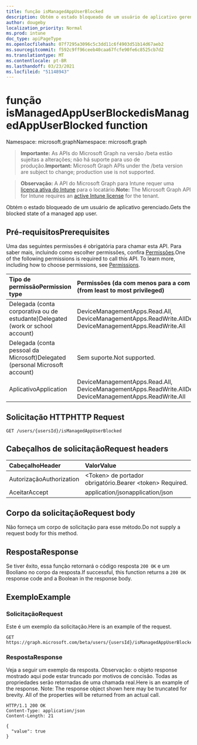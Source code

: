 ```yaml
---
title: função isManagedAppUserBlocked
description: Obtém o estado bloqueado de um usuário de aplicativo gerenciado.
author: dougeby
localization_priority: Normal
ms.prod: intune
doc_type: apiPageType
ms.openlocfilehash: 07f7295a3096c5c3dd11c6f4903d51b14d67aeb2
ms.sourcegitcommit: f592c9ff96ceeb40caa67fcfe90fe6c8525cb7d2
ms.translationtype: MT
ms.contentlocale: pt-BR
ms.lasthandoff: 03/23/2021
ms.locfileid: "51148943"
---
```

# <a name="ismanagedappuserblocked-function"></a><span data-ttu-id="6671a-103">função isManagedAppUserBlocked</span><span class="sxs-lookup"><span data-stu-id="6671a-103">isManagedAppUserBlocked function</span></span>

<span data-ttu-id="6671a-104">Namespace: microsoft.graph</span><span class="sxs-lookup"><span data-stu-id="6671a-104">Namespace: microsoft.graph</span></span>

> <span data-ttu-id="6671a-105">**Importante:** As APIs do Microsoft Graph na versão /beta estão sujeitas a alterações; não há suporte para uso de produção.</span><span class="sxs-lookup"><span data-stu-id="6671a-105">**Important:** Microsoft Graph APIs under the /beta version are subject to change; production use is not supported.</span></span>

> <span data-ttu-id="6671a-106">**Observação:** A API do Microsoft Graph para Intune requer uma [licença ativa do Intune](https://go.microsoft.com/fwlink/?linkid=839381) para o locatário.</span><span class="sxs-lookup"><span data-stu-id="6671a-106">**Note:** The Microsoft Graph API for Intune requires an [active Intune license](https://go.microsoft.com/fwlink/?linkid=839381) for the tenant.</span></span>

<span data-ttu-id="6671a-107">Obtém o estado bloqueado de um usuário de aplicativo gerenciado.</span><span class="sxs-lookup"><span data-stu-id="6671a-107">Gets the blocked state of a managed app user.</span></span>

## <a name="prerequisites"></a><span data-ttu-id="6671a-108">Pré-requisitos</span><span class="sxs-lookup"><span data-stu-id="6671a-108">Prerequisites</span></span>
<span data-ttu-id="6671a-p101">Uma das seguintes permissões é obrigatória para chamar esta API. Para saber mais, incluindo como escolher permissões, confira [Permissões](/graph/permissions-reference).</span><span class="sxs-lookup"><span data-stu-id="6671a-p101">One of the following permissions is required to call this API. To learn more, including how to choose permissions, see [Permissions](/graph/permissions-reference).</span></span>

|<span data-ttu-id="6671a-111">Tipo de permissão</span><span class="sxs-lookup"><span data-stu-id="6671a-111">Permission type</span></span>|<span data-ttu-id="6671a-112">Permissões (da com menos para a com mais privilégios)</span><span class="sxs-lookup"><span data-stu-id="6671a-112">Permissions (from least to most privileged)</span></span>|
|:---|:---|
|<span data-ttu-id="6671a-113">Delegada (conta corporativa ou de estudante)</span><span class="sxs-lookup"><span data-stu-id="6671a-113">Delegated (work or school account)</span></span>|<span data-ttu-id="6671a-114">DeviceManagementApps.Read.All, DeviceManagementApps.ReadWrite.All</span><span class="sxs-lookup"><span data-stu-id="6671a-114">DeviceManagementApps.Read.All, DeviceManagementApps.ReadWrite.All</span></span>|
|<span data-ttu-id="6671a-115">Delegada (conta pessoal da Microsoft)</span><span class="sxs-lookup"><span data-stu-id="6671a-115">Delegated (personal Microsoft account)</span></span>|<span data-ttu-id="6671a-116">Sem suporte.</span><span class="sxs-lookup"><span data-stu-id="6671a-116">Not supported.</span></span>|
|<span data-ttu-id="6671a-117">Aplicativo</span><span class="sxs-lookup"><span data-stu-id="6671a-117">Application</span></span>|<span data-ttu-id="6671a-118">DeviceManagementApps.Read.All, DeviceManagementApps.ReadWrite.All</span><span class="sxs-lookup"><span data-stu-id="6671a-118">DeviceManagementApps.Read.All, DeviceManagementApps.ReadWrite.All</span></span>|

## <a name="http-request"></a><span data-ttu-id="6671a-119">Solicitação HTTP</span><span class="sxs-lookup"><span data-stu-id="6671a-119">HTTP Request</span></span>
<!-- {
  "blockType": "ignored"
}
-->
``` http
GET /users/{usersId}/isManagedAppUserBlocked
```

## <a name="request-headers"></a><span data-ttu-id="6671a-120">Cabeçalhos de solicitação</span><span class="sxs-lookup"><span data-stu-id="6671a-120">Request headers</span></span>
|<span data-ttu-id="6671a-121">Cabeçalho</span><span class="sxs-lookup"><span data-stu-id="6671a-121">Header</span></span>|<span data-ttu-id="6671a-122">Valor</span><span class="sxs-lookup"><span data-stu-id="6671a-122">Value</span></span>|
|:---|:---|
|<span data-ttu-id="6671a-123">Autorização</span><span class="sxs-lookup"><span data-stu-id="6671a-123">Authorization</span></span>|<span data-ttu-id="6671a-124">&lt;Token&gt; de portador obrigatório.</span><span class="sxs-lookup"><span data-stu-id="6671a-124">Bearer &lt;token&gt; Required.</span></span>|
|<span data-ttu-id="6671a-125">Aceitar</span><span class="sxs-lookup"><span data-stu-id="6671a-125">Accept</span></span>|<span data-ttu-id="6671a-126">application/json</span><span class="sxs-lookup"><span data-stu-id="6671a-126">application/json</span></span>|

## <a name="request-body"></a><span data-ttu-id="6671a-127">Corpo da solicitação</span><span class="sxs-lookup"><span data-stu-id="6671a-127">Request body</span></span>
<span data-ttu-id="6671a-128">Não forneça um corpo de solicitação para esse método.</span><span class="sxs-lookup"><span data-stu-id="6671a-128">Do not supply a request body for this method.</span></span>

## <a name="response"></a><span data-ttu-id="6671a-129">Resposta</span><span class="sxs-lookup"><span data-stu-id="6671a-129">Response</span></span>
<span data-ttu-id="6671a-130">Se tiver êxito, essa função retornará o código resposta `200 OK` e um Booliano no corpo da resposta.</span><span class="sxs-lookup"><span data-stu-id="6671a-130">If successful, this function returns a `200 OK` response code and a Boolean in the response body.</span></span>

## <a name="example"></a><span data-ttu-id="6671a-131">Exemplo</span><span class="sxs-lookup"><span data-stu-id="6671a-131">Example</span></span>

### <a name="request"></a><span data-ttu-id="6671a-132">Solicitação</span><span class="sxs-lookup"><span data-stu-id="6671a-132">Request</span></span>
<span data-ttu-id="6671a-133">Este é um exemplo da solicitação.</span><span class="sxs-lookup"><span data-stu-id="6671a-133">Here is an example of the request.</span></span>
``` http
GET https://graph.microsoft.com/beta/users/{usersId}/isManagedAppUserBlocked
```

### <a name="response"></a><span data-ttu-id="6671a-134">Resposta</span><span class="sxs-lookup"><span data-stu-id="6671a-134">Response</span></span>
<span data-ttu-id="6671a-p102">Veja a seguir um exemplo da resposta. Observação: o objeto response mostrado aqui pode estar truncado por motivos de concisão. Todas as propriedades serão retornadas de uma chamada real.</span><span class="sxs-lookup"><span data-stu-id="6671a-p102">Here is an example of the response. Note: The response object shown here may be truncated for brevity. All of the properties will be returned from an actual call.</span></span>
``` http
HTTP/1.1 200 OK
Content-Type: application/json
Content-Length: 21

{
  "value": true
}
```




